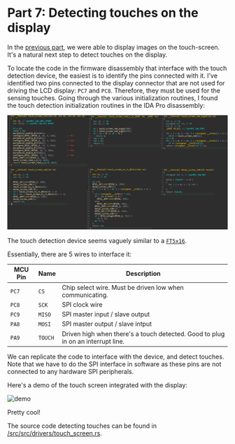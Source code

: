 Part 7: Detecting touches on the display
========================================

In the [previous part](../part6/README.md), we were able to display images on
the touch-screen. It's a natural next step to detect touches on the display.

To locate the code in the firmware disassembly that interface with the
touch detection device, the easiest is to identify the pins connected with it.
I've identified two pins connected to the display connector that are not used
for driving the LCD display: `PC7` and `PC8`. Therefore, they must be used for
the sensing touches. Going through the various initialization routines, I
found the touch detection initialization routines in the IDA Pro disassembly:

![decompilation.png](decompilation.png)

The touch detection device seems vaguely similar to a
[`FT5x16`](https://www.newhavendisplay.com/app_notes/FT5x16.pdf).

Essentially, there are 5 wires to interface it:

 MCU Pin | Name    | Description
---------|---------|-------------
`PC7`    | `CS`    | Chip select wire. Must be driven low when communicating.
`PC8`    | `SCK`   | SPI clock wire
`PC9`    | `MISO`  | SPI master input / slave output
`PA8`    | `MOSI`  | SPI master output / slave intput
`PA9`    | `TOUCH` | Driven high when there's a touch detected. Good to plug in on an interrupt line.

We can replicate the code to interface with the device, and detect touches. Note
that we have to do the SPI interface in software as these pins are not connected
to any hardware SPI peripherals.

Here's a demo of the touch screen integrated with the display:

![demo](demo.gif)

Pretty cool!

The source code detecting touches can be found in
[/src/src/drivers/touch_screen.rs](/src/src/drivers/touch_screen.rs).
